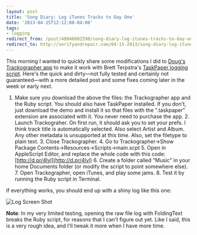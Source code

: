 ```yaml
---
layout: post 
title: 'Song Diary: Log iTunes Tracks to Day One' 
date: '2013-04-15T12:12:00-04:00' 
tags: 
- logging 
redirect_from: /post/48046602590/song-diary-log-itunes-tracks-to-day-one/
redirect_to: http://verifyandrepair.com/04-15-2013/song-diary-log-itunes-tracks-to-day-one
---
```


This morning I wanted to quickly share some modifications I did to [Doug's Trackographer app](http://dougscripts.com/itunes/scripts/ss.php?sp=trackographer) to make it work with Brett Terpstra's [TaskPaper logging script](http://brettterpstra.com/2012/02/25/automating-taskpaper-to-day-one-logs/). Here's the quick and dirty—not fully tested and certainly not guaranteed—with a more detailed post and some fixes coming later in the week or early next.

1.  Make sure you download the above the files: the Trackographer app and the Ruby script. You should also have TaskPaper installed. If you don't, just download the demo and install it so that files with the ".taskpaper" extension are associated with it. You never need to purchase the app. 2.  Launch Trackograher. On first run, it should ask you to set your prefs. I think track title is automatically selected. Also select Artist and Album. Any other metadata is unsupported at this time. Also, set the filetype to plain text. 3.  Close Trackographer. 4.  Go to Trackographer->Show Package Contents->Resources->Scripts->main.scpt 5.  Open in AppleScript Editor, and replace the whole code with this code: [http://d.pr/4lvl](http://d.pr/4lvl) 6.  Create a folder called "Music" in your home Documents folder (or modify the script to point somewhere else). 7.  Open Trackographer, open iTunes, and play some jams. 8.  Test it by running the Ruby script in Terminal.

If everything works, you should end up with a shiny log like this one:

![Log Screen Shot](http://d.pr/uZzZ+)

**Note**: In my very limited testing, opening the raw file log with FoldingText breaks the Ruby script, for reasons that I can't figure out yet. Like I said, this is a very rough idea, and I'll tweak it more when I have more time.
